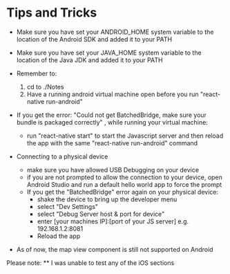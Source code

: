 # Tips and Tricks

 + Make sure you have set your ANDROID_HOME system variable to the location of the Android SDK and added it to your PATH 
 + Make sure you have set your JAVA_HOME system variable to the location of the Java JDK and added it to your PATH 
 
 + Remember to:
    1. cd to ./Notes 
    2. Have a running android virtual machine open before you run "react-native run-android"
 
 + If you get the error: "Could not get BatchedBridge, make sure your bundle is packaged correctly" , while running your virtual machine:
    + run "react-native start" to start the Javascript server and then reload the app with the same "react-native run-android" command
    
 + Connecting to a physical device
    + make sure you have allowed USB Debugging on your device
    + if you are not prompted to allow the connection to your device, open Android Studio and run a default hello world app to force the prompt
    + If you get the "BatchedBridge" error again on your physical device:
      + shake the device to bring up the developer menu
      + select "Dev Settings"
      + select "Debug Server host & port for device"
      + enter [your machines IP]:[port of your JS server] e.g. 192.168.1.2:8081
      + Reload the app
 
 + As of now, the map view component is still not supported on Android
  
Please note: 
** I was unable to test any of the iOS sections
